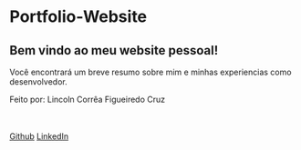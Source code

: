 # Portfolio-Website

## Bem vindo ao meu website pessoal!

<p>Você encontrará um breve resumo sobre mim e minhas experiencias como desenvolvedor.</p>
<p>Feito por: Lincoln Corrêa Figueiredo Cruz</p>
<br><br>
<a href="https://github.com/LincolnCFCruz">Github</a>
<a href="https://www.linkedin.com/in/lincoln-corr%C3%AAa-figueiredo-cruz-822407159/">LinkedIn</a>
